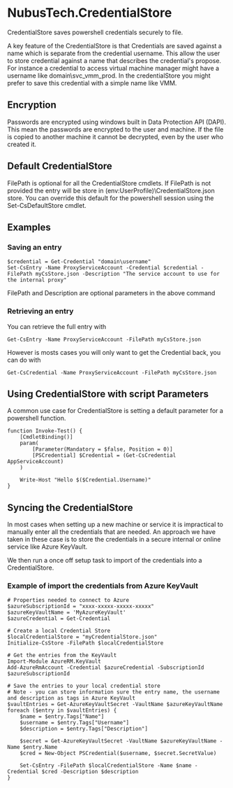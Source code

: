 # NubusTech.CredentialStore

CredentialStore saves powershell credentials securely to file. 

A key feature of the CredentialStore is that Credentials are saved against a name which is separate from the credential username. This allow the user to store credential against a name that describes the credential's propose. For instance a credential to access virtual machine manager might have a username like domain\svc_vmm_prod. In the credentialStore you might prefer to save this credential with a simple name like VMM. 

## Encryption
Passwords are encrypted using windows built in Data Protection API (DAPI). This mean the passwords are encrypted to the user and machine. If the file is copied to another machine it cannot be decrypted, even by the user who created it.

## Default CredentialStore
FilePath is optional for all the CredentialStore cmdlets. If FilePath is not provided the entry will be store in $($env:UserProfile)\CredentialStore.json store. 
You can override this default for the powershell session using the Set-CsDefaultStore cmdlet.

## Examples

### Saving an entry
```
$credential = Get-Credential "domain\username"
Set-CsEntry -Name ProxyServiceAccount -Credential $credential -FilePath myCsStore.json -Description "The service account to use for the internal proxy"
```
FilePath and Description are optional parameters in the above command

### Retrieving an entry
You can retrieve the full entry with
```
Get-CsEntry -Name ProxyServiceAccount -FilePath myCsStore.json
```
However is mosts cases you will only want to get the Credential back, you can do with
```
Get-CsCredential -Name ProxyServiceAccount -FilePath myCsStore.json
```

## Using CredentialStore with script Parameters
A common use case for CredentialStore is setting a default parameter for a powershell function.
```
function Invoke-Test() {
    [CmdletBinding()]
    param(
        [Parameter(Mandatory = $false, Position = 0)]
        [PSCredential] $Credential = (Get-CsCredential AppServiceAccount)
    )

    Write-Host "Hello $($Credential.Username)"
}
```

## Syncing the CredentialStore
In most cases when setting up a new machine or service it is impractical to manually enter all the credentials that are needed. An approach we have taken in these case is to store the credentials in a secure internal or online service like Azure KeyVault.

We then run a once off setup task to import of the credentials into a CredentialStore.

### Example of import the credentials from Azure KeyVault
```
# Properties needed to connect to Azure
$azureSubscriptionId = "xxxx-xxxxx-xxxxx-xxxxx"
$azureKeyVaultName = 'MyAzureKeyVault'
$azureCredential = Get-Credential

# Create a local Credential Store
$localCredentialStore = "myCredentialStore.json"
Initialize-CsStore -FilePath $localCredentialStore

# Get the entries from the KeyVault
Import-Module AzureRM.KeyVault
Add-AzureRmAccount -Credential $azureCredential -SubscriptionId $azureSubscriptionId

# Save the entries to your local credential store
# Note - you can store information sure the entry name, the username and description as tags in Azure KeyVault
$vaultEntries = Get-AzureKeyVaultSecret -VaultName $azureKeyVaultName
foreach ($entry in $vaultEntries) {
    $name = $entry.Tags["Name"]
    $username = $entry.Tags["Username"]
    $description = $entry.Tags["Description"]

    $secret = Get-AzureKeyVaultSecret -VaultName $azureKeyVaultName -Name $entry.Name
    $cred = New-Object PSCredential($username, $secret.SecretValue)

    Set-CsEntry -FilePath $localCredentialStore -Name $name -Credential $cred -Description $description
}
```